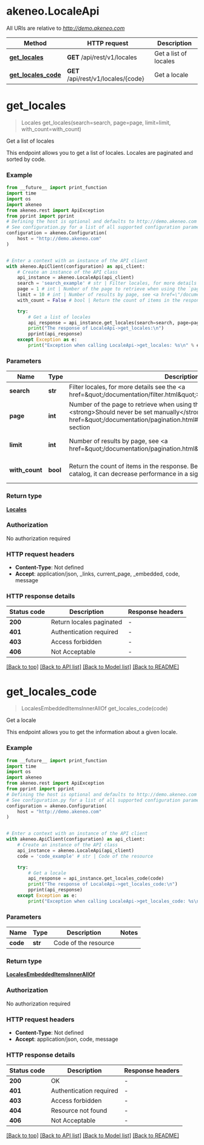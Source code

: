 # akeneo.LocaleApi

All URIs are relative to *http://demo.akeneo.com*

Method | HTTP request | Description
------------- | ------------- | -------------
[**get_locales**](LocaleApi.md#get_locales) | **GET** /api/rest/v1/locales | Get a list of locales
[**get_locales_code**](LocaleApi.md#get_locales_code) | **GET** /api/rest/v1/locales/{code} | Get a locale


# **get_locales**
> Locales get_locales(search=search, page=page, limit=limit, with_count=with_count)

Get a list of locales

This endpoint allows you to get a list of locales. Locales are paginated and sorted by code.

### Example

```python
from __future__ import print_function
import time
import os
import akeneo
from akeneo.rest import ApiException
from pprint import pprint
# Defining the host is optional and defaults to http://demo.akeneo.com
# See configuration.py for a list of all supported configuration parameters.
configuration = akeneo.Configuration(
    host = "http://demo.akeneo.com"
)


# Enter a context with an instance of the API client
with akeneo.ApiClient(configuration) as api_client:
    # Create an instance of the API class
    api_instance = akeneo.LocaleApi(api_client)
    search = 'search_example' # str | Filter locales, for more details see the <a href=\"/documentation/filter.html\">Filters</a> section (optional)
    page = 1 # int | Number of the page to retrieve when using the `page` pagination method type. <strong>Should never be set manually</strong>, see <a href=\"/documentation/pagination.html#pagination\">Pagination</a> section (optional) (default to 1)
    limit = 10 # int | Number of results by page, see <a href=\"/documentation/pagination.html\">Pagination</a> section (optional) (default to 10)
    with_count = False # bool | Return the count of items in the response. Be carefull with that, on a big catalog, it can decrease performance in a significative way (optional) (default to False)

    try:
        # Get a list of locales
        api_response = api_instance.get_locales(search=search, page=page, limit=limit, with_count=with_count)
        print("The response of LocaleApi->get_locales:\n")
        pprint(api_response)
    except Exception as e:
        print("Exception when calling LocaleApi->get_locales: %s\n" % e)
```

### Parameters

Name | Type | Description  | Notes
------------- | ------------- | ------------- | -------------
 **search** | **str**| Filter locales, for more details see the &lt;a href&#x3D;\&quot;/documentation/filter.html\&quot;&gt;Filters&lt;/a&gt; section | [optional] 
 **page** | **int**| Number of the page to retrieve when using the &#x60;page&#x60; pagination method type. &lt;strong&gt;Should never be set manually&lt;/strong&gt;, see &lt;a href&#x3D;\&quot;/documentation/pagination.html#pagination\&quot;&gt;Pagination&lt;/a&gt; section | [optional] [default to 1]
 **limit** | **int**| Number of results by page, see &lt;a href&#x3D;\&quot;/documentation/pagination.html\&quot;&gt;Pagination&lt;/a&gt; section | [optional] [default to 10]
 **with_count** | **bool**| Return the count of items in the response. Be carefull with that, on a big catalog, it can decrease performance in a significative way | [optional] [default to False]

### Return type

[**Locales**](Locales.md)

### Authorization

No authorization required

### HTTP request headers

 - **Content-Type**: Not defined
 - **Accept**: application/json, _links, current_page, _embedded, code, message

### HTTP response details
| Status code | Description | Response headers |
|-------------|-------------|------------------|
**200** | Return locales paginated |  -  |
**401** | Authentication required |  -  |
**403** | Access forbidden |  -  |
**406** | Not Acceptable |  -  |

[[Back to top]](#) [[Back to API list]](../README.md#documentation-for-api-endpoints) [[Back to Model list]](../README.md#documentation-for-models) [[Back to README]](../README.md)

# **get_locales_code**
> LocalesEmbeddedItemsInnerAllOf get_locales_code(code)

Get a locale

This endpoint allows you to get the information about a given locale.

### Example

```python
from __future__ import print_function
import time
import os
import akeneo
from akeneo.rest import ApiException
from pprint import pprint
# Defining the host is optional and defaults to http://demo.akeneo.com
# See configuration.py for a list of all supported configuration parameters.
configuration = akeneo.Configuration(
    host = "http://demo.akeneo.com"
)


# Enter a context with an instance of the API client
with akeneo.ApiClient(configuration) as api_client:
    # Create an instance of the API class
    api_instance = akeneo.LocaleApi(api_client)
    code = 'code_example' # str | Code of the resource

    try:
        # Get a locale
        api_response = api_instance.get_locales_code(code)
        print("The response of LocaleApi->get_locales_code:\n")
        pprint(api_response)
    except Exception as e:
        print("Exception when calling LocaleApi->get_locales_code: %s\n" % e)
```

### Parameters

Name | Type | Description  | Notes
------------- | ------------- | ------------- | -------------
 **code** | **str**| Code of the resource | 

### Return type

[**LocalesEmbeddedItemsInnerAllOf**](LocalesEmbeddedItemsInnerAllOf.md)

### Authorization

No authorization required

### HTTP request headers

 - **Content-Type**: Not defined
 - **Accept**: application/json, code, message

### HTTP response details
| Status code | Description | Response headers |
|-------------|-------------|------------------|
**200** | OK |  -  |
**401** | Authentication required |  -  |
**403** | Access forbidden |  -  |
**404** | Resource not found |  -  |
**406** | Not Acceptable |  -  |

[[Back to top]](#) [[Back to API list]](../README.md#documentation-for-api-endpoints) [[Back to Model list]](../README.md#documentation-for-models) [[Back to README]](../README.md)

